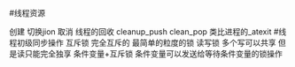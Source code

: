 


#线程资源 

创建  切换jion  取消
线程的回收  cleanup_push    clean_pop   类比进程的_atexit
#线程初级同步操作
互斥锁   完全互斥的  最简单的粒度的锁
读写锁  多个写可以共享  但是读只能完全独享
条件变量+互斥锁   条件变量可以发送给等待条件变量的锁操作

